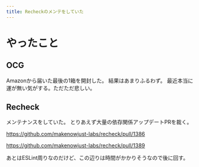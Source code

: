 ```yaml
---
title: Recheckのメンテをしていた
---
```


# やったこと

## OCG

Amazonから届いた最後の1箱を開封した。
結果はあまりふるわず。
最近本当に運が無い気がする。ただただ悲しい。

## Recheck

メンテナンスをしていた。
とりあえず大量の依存関係アップデートPRを裁く。

<https://github.com/makenowjust-labs/recheck/pull/1386>

<https://github.com/makenowjust-labs/recheck/pull/1389>

あとはESLint周りなのだけど、この辺りは時間がかかりそうなので後に回す。
